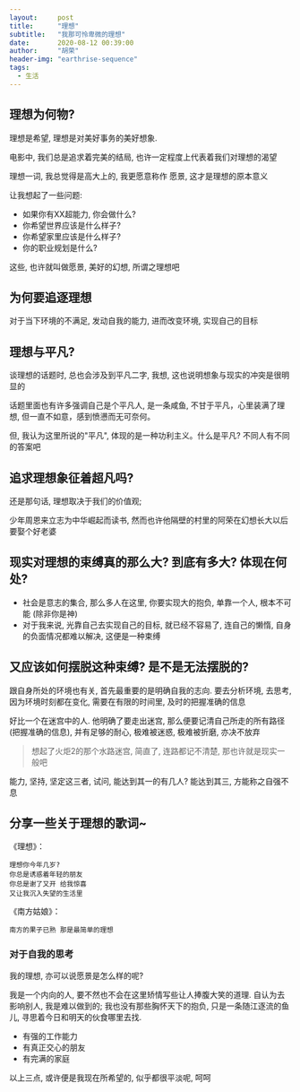```yaml
---
layout:     post
title:      "理想"
subtitle:   "我那可怜卑微的理想"
date:       2020-08-12 00:39:00
author:     "胡荣"
header-img: "earthrise-sequence"
tags:
  - 生活
---
```


## 理想为何物?

理想是希望, 理想是对美好事务的美好想象.

电影中, 我们总是追求着完美的结局, 也许一定程度上代表着我们对理想的渴望

理想一词, 我总觉得是高大上的, 我更愿意称作 愿景, 这才是理想的原本意义

让我想起了一些问题: 
- 如果你有XX超能力, 你会做什么?
- 你希望世界应该是什么样子?
- 你希望家里应该是什么样子?
- 你的职业规划是什么?

这些, 也许就叫做愿景, 美好的幻想, 所谓之理想吧

## 为何要追逐理想
对于当下环境的不满足, 发动自我的能力, 进而改变环境, 实现自己的目标

## 理想与平凡? 
谈理想的话题时, 总也会涉及到平凡二字, 我想, 这也说明想象与现实的冲突是很明显的

话题里面也有许多强调自己是个平凡人, 是一条咸鱼, 不甘于平凡，心里装满了理想, 但一直不如意，感到愤懑而无可奈何。

但, 我认为这里所说的"平凡", 体现的是一种功利主义。什么是平凡? 不同人有不同的答案吧

## 追求理想象征着超凡吗?
还是那句话, 理想取决于我们的价值观; 

少年周恩来立志为中华崛起而读书, 然而也许他隔壁的村里的阿荣在幻想长大以后要娶个好老婆

## 现实对理想的束缚真的那么大? 到底有多大? 体现在何处?
- 社会是意志的集合, 那么多人在这里, 你要实现大的抱负, 单靠一个人, 根本不可能 (除非你是神)
- 对于我来说, 光靠自己去实现自己的目标, 就已经不容易了, 连自己的懒惰, 自身的负面情况都难以解决, 这便是一种束缚

## 又应该如何摆脱这种束缚? 是不是无法摆脱的? 
跟自身所处的环境也有关, 首先最重要的是明确自我的志向. 
要去分析环境, 去思考, 因为环境时刻都在变化, 需要在有限的时间里, 及时的把握准确的信息

好比一个在迷宫中的人.
他明确了要走出迷宫, 那么便要记清自己所走的所有路径(把握准确的信息), 并有足够的耐心, 极难被迷惑, 极难被折磨, 亦决不放弃

> 想起了火炬2的那个水路迷宫, 简直了, 连路都记不清楚, 那也许就是现实一般吧

能力, 坚持, 坚定这三者, 试问, 能达到其一的有几人? 能达到其三, 方能称之自强不息

## 分享一些关于理想的歌词~
《理想》：
```text
理想你今年几岁?
你总是诱惑着年轻的朋友
你总是谢了又开 给我惊喜
又让我沉入失望的生活里
```

《南方姑娘》：
```text
南方的果子已熟 那是最简单的理想
```

### 对于自我的思考

我的理想, 亦可以说愿景是怎么样的呢?

我是一个内向的人, 要不然也不会在这里矫情写些让人捧腹大笑的道理.
自认为去影响别人, 我是难以做到的; 
我也没有那些胸怀天下的抱负, 只是一条随江逐流的鱼儿, 寻思着今日和明天的伙食哪里去找.

- 有强的工作能力
- 有真正交心的朋友
- 有完满的家庭

以上三点, 或许便是我现在所希望的, 似乎都很平淡呢, 呵呵
